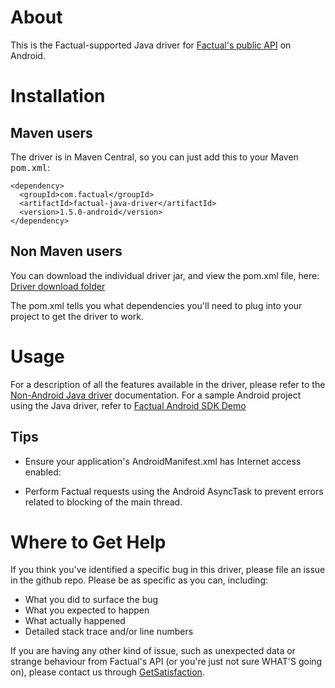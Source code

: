 # About

This is the Factual-supported Java driver for [Factual's public API](http://developer.factual.com) on Android.

# Installation

## Maven users

The driver is in Maven Central, so you can just add this to your Maven <tt>pom.xml</tt>:

    <dependency>
      <groupId>com.factual</groupId>
      <artifactId>factual-java-driver</artifactId>
      <version>1.5.0-android</version>
    </dependency>
    
## Non Maven users

You can download the individual driver jar, and view the pom.xml file, here: [Driver download folder](http://repo1.maven.org/maven2/com/factual/factual-java-driver/1.5.0-android/)

The pom.xml tells you what dependencies you'll need to plug into your project to get the driver to work.

# Usage

For a description of all the features available in the driver, please refer to the 
[Non-Android Java driver](https://github.com/Factual/factual-java-driver) documentation.  For a sample Android project using the Java driver, refer to [Factual Android SDK Demo](https://github.com/Factual/factual-android-sdk-demo)

## Tips

* Ensure your application's AndroidManifest.xml has Internet access enabled: 

	<uses-permission android:name="android.permission.INTERNET" />

* Perform Factual requests using the Android AsyncTask to prevent errors related to blocking of the main thread.


# Where to Get Help

If you think you've identified a specific bug in this driver, please file an issue in the github repo. Please be as specific as you can, including:

  * What you did to surface the bug
  * What you expected to happen
  * What actually happened
  * Detailed stack trace and/or line numbers

If you are having any other kind of issue, such as unexpected data or strange behaviour from Factual's API (or you're just not sure WHAT'S going on), please contact us through [GetSatisfaction](http://support.factual.com/factual).

